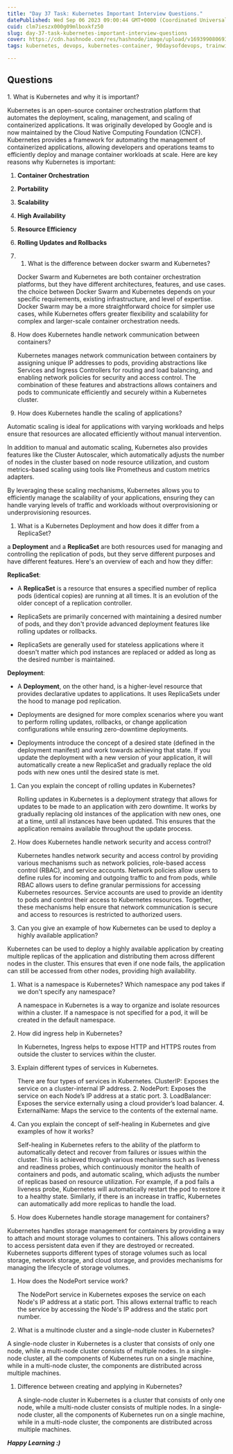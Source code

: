 ```yaml
---
title: "Day 37 Task: Kubernetes Important Interview Questions."
datePublished: Wed Sep 06 2023 09:00:44 GMT+0000 (Coordinated Universal Time)
cuid: clm7ieszx000g09mlboxkfz50
slug: day-37-task-kubernetes-important-interview-questions
cover: https://cdn.hashnode.com/res/hashnode/image/upload/v1693990806936/07c0e52e-cf12-4f86-b1e1-177e587a5cd2.png
tags: kubernetes, devops, kubernetes-container, 90daysofdevops, trainwithshubham

---
```


## Questions

1\. What is Kubernetes and why it is important?

Kubernetes is an open-source container orchestration platform that automates the deployment, scaling, management, and scaling of containerized applications. It was originally developed by Google and is now maintained by the Cloud Native Computing Foundation (CNCF). Kubernetes provides a framework for automating the management of containerized applications, allowing developers and operations teams to efficiently deploy and manage container workloads at scale. Here are key reasons why Kubernetes is important:

1. **Container Orchestration**
    
2. **Portability**
    
3. **Scalability**
    
4. **High Availability**
    
5. **Resource Efficiency**
    
6. **Rolling Updates and Rollbacks**
    
7. 1. What is the difference between docker swarm and Kubernetes?
        
    
    Docker Swarm and Kubernetes are both container orchestration platforms, but they have different architectures, features, and use cases. the choice between Docker Swarm and Kubernetes depends on your specific requirements, existing infrastructure, and level of expertise. Docker Swarm may be a more straightforward choice for simpler use cases, while Kubernetes offers greater flexibility and scalability for complex and larger-scale container orchestration needs.
    

1. How does Kubernetes handle network communication between containers?
    
    Kubernetes manages network communication between containers by assigning unique IP addresses to pods, providing abstractions like Services and Ingress Controllers for routing and load balancing, and enabling network policies for security and access control. The combination of these features and abstractions allows containers and pods to communicate efficiently and securely within a Kubernetes cluster.
    
2. How does Kubernetes handle the scaling of applications?
    

Automatic scaling is ideal for applications with varying workloads and helps ensure that resources are allocated efficiently without manual intervention.

In addition to manual and automatic scaling, Kubernetes also provides features like the Cluster Autoscaler, which automatically adjusts the number of nodes in the cluster based on node resource utilization, and custom metrics-based scaling using tools like Prometheus and custom metrics adapters.

By leveraging these scaling mechanisms, Kubernetes allows you to efficiently manage the scalability of your applications, ensuring they can handle varying levels of traffic and workloads without overprovisioning or underprovisioning resources.

1. What is a Kubernetes Deployment and how does it differ from a ReplicaSet?
    

a **Deployment** and a **ReplicaSet** are both resources used for managing and controlling the replication of pods, but they serve different purposes and have different features. Here's an overview of each and how they differ:

**ReplicaSet**:

* A **ReplicaSet** is a resource that ensures a specified number of replica pods (identical copies) are running at all times. It is an evolution of the older concept of a replication controller.
    
* ReplicaSets are primarily concerned with maintaining a desired number of pods, and they don't provide advanced deployment features like rolling updates or rollbacks.
    
* ReplicaSets are generally used for stateless applications where it doesn't matter which pod instances are replaced or added as long as the desired number is maintained.
    

**Deployment**:

* A **Deployment**, on the other hand, is a higher-level resource that provides declarative updates to applications. It uses ReplicaSets under the hood to manage pod replication.
    
* Deployments are designed for more complex scenarios where you want to perform rolling updates, rollbacks, or change application configurations while ensuring zero-downtime deployments.
    
* Deployments introduce the concept of a desired state (defined in the deployment manifest) and work towards achieving that state. If you update the deployment with a new version of your application, it will automatically create a new ReplicaSet and gradually replace the old pods with new ones until the desired state is met.
    

1. Can you explain the concept of rolling updates in Kubernetes?
    
    Rolling updates in Kubernetes is a deployment strategy that allows for updates to be made to an application with zero downtime. It works by gradually replacing old instances of the application with new ones, one at a time, until all instances have been updated. This ensures that the application remains available throughout the update process.
    
2. How does Kubernetes handle network security and access control?
    
    Kubernetes handles network security and access control by providing various mechanisms such as network policies, role-based access control (RBAC), and service accounts. Network policies allow users to define rules for incoming and outgoing traffic to and from pods, while RBAC allows users to define granular permissions for accessing Kubernetes resources. Service accounts are used to provide an identity to pods and control their access to Kubernetes resources. Together, these mechanisms help ensure that network communication is secure and access to resources is restricted to authorized users.
    
3. Can you give an example of how Kubernetes can be used to deploy a highly available application?
    

Kubernetes can be used to deploy a highly available application by creating multiple replicas of the application and distributing them across different nodes in the cluster. This ensures that even if one node fails, the application can still be accessed from other nodes, providing high availability.

1. What is a namespace is Kubernetes? Which namespace any pod takes if we don't specify any namespace?
    
    A namespace in Kubernetes is a way to organize and isolate resources within a cluster. If a namespace is not specified for a pod, it will be created in the default namespace.
    
2. How did ingress help in Kubernetes?
    
    In Kubernetes, Ingress helps to expose HTTP and HTTPS routes from outside the cluster to services within the cluster.
    
3. Explain different types of services in Kubernetes.
    
    There are four types of services in Kubernetes. ClusterIP: Exposes the service on a cluster-internal IP address. 2. NodePort: Exposes the service on each Node’s IP address at a static port. 3. LoadBalancer: Exposes the service externally using a cloud provider’s load balancer. 4. ExternalName: Maps the service to the contents of the external name.
    
4. Can you explain the concept of self-healing in Kubernetes and give examples of how it works?
    
    Self-healing in Kubernetes refers to the ability of the platform to automatically detect and recover from failures or issues within the cluster. This is achieved through various mechanisms such as liveness and readiness probes, which continuously monitor the health of containers and pods, and automatic scaling, which adjusts the number of replicas based on resource utilization. For example, if a pod fails a liveness probe, Kubernetes will automatically restart the pod to restore it to a healthy state. Similarly, if there is an increase in traffic, Kubernetes can automatically add more replicas to handle the load.
    
5. How does Kubernetes handle storage management for containers?
    

Kubernetes handles storage management for containers by providing a way to attach and mount storage volumes to containers. This allows containers to access persistent data even if they are destroyed or recreated. Kubernetes supports different types of storage volumes such as local storage, network storage, and cloud storage, and provides mechanisms for managing the lifecycle of storage volumes.

1. How does the NodePort service work?
    
    The NodePort service in Kubernetes exposes the service on each Node's IP address at a static port. This allows external traffic to reach the service by accessing the Node's IP address and the static port number.
    
2. What is a multinode cluster and a single-node cluster in Kubernetes?
    

A single-node cluster in Kubernetes is a cluster that consists of only one node, while a multi-node cluster consists of multiple nodes. In a single-node cluster, all the components of Kubernetes run on a single machine, while in a multi-node cluster, the components are distributed across multiple machines.

1. Difference between creating and applying in Kubernetes?
    
    A single-node cluster in Kubernetes is a cluster that consists of only one node, while a multi-node cluster consists of multiple nodes. In a single-node cluster, all the components of Kubernetes run on a single machine, while in a multi-node cluster, the components are distributed across multiple machines.
    

***Happy Learning :)***